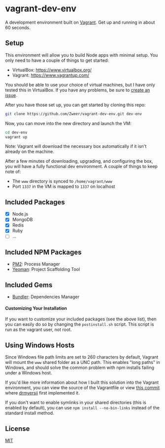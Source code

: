 # vagrant-dev-env

A development environment built on [Vagrant](https://www.vagrantup.com/). Get up and running in about 60 seconds.

## Setup

This environment will allow you to build Node apps with minimal setup. You only need to have a couple of things to get started:

- VirtualBox: https://www.virtualbox.org/
- Vagrant:    https://www.vagrantup.com/

You should be able to use your choice of virtual machines, but I have only tested this in VirtualBox. If you have any problems, be sure to [create an issue](https://github.com/Zweer/vagrant-dev-env/issues).

After you have those set up, you can get started by cloning this repo:

```bash
git clone https://github.com/Zweer/vagrant-dev-env.git dev-env
```

Now, you can move into the new directory and launch the VM:

```bash
cd dev-env
vagrant up
```

Note: Vagrant will download the necessary box automatically if it isn't already on the machine.

After a few minutes of downloading, upgrading, and configuring the box, you will have a fully functional dev environment. A couple of things to keep note of:

- The ```www``` directory is synced to ```/home/vagrant/www```
- Port ```1337``` in the VM is mapped to ```1337``` on localhost

## Included Packages

- [x] Node.js
- [x] MongoDB
- [x] Redis
- [x] Ruby
- [ ] ...

## Included NPM Packages

- [PM2](https://github.com/Unitech/pm2): Process Manager
- [Yeoman](http://yeoman.io/): Project Scaffolding Tool

## Included Gems

- [Bundler](http://bundler.io/): Dependencies Manager

#### Customizing Your Installation

If you want to customize your included packages (see the above list), then you can easily do so by changing the ```postinstall.sh``` script. This script is run as the vagrant user, not root.

## Using Windows Hosts

Since Windows file path limits are set to 260 characters by default, Vagrant will mount the ```www``` shared folder as a UNC path. This enables "long paths" in Windows, and should solve the common problem with npm installs failing under a Windows host.

If you'd like more information about how I built this solution into the Vagrant environment, you can view the source of the Vagrantfile or view [this commit](https://github.com/Zweer/vagrant-dev-env/commit/bdf15f2f301e2b1660b839875e34f172ea8be227) where [drmyersii](https://github.com/drmyersii) first implemented it.

If you don't want to enable symlinks in your shared directories (this is enabled by default), you can use ```npm install --no-bin-links``` instead of the standard install method.

## License

[MIT](https://github.com/Zweer/vagrant-dev-env/blob/master/LICENSE)
